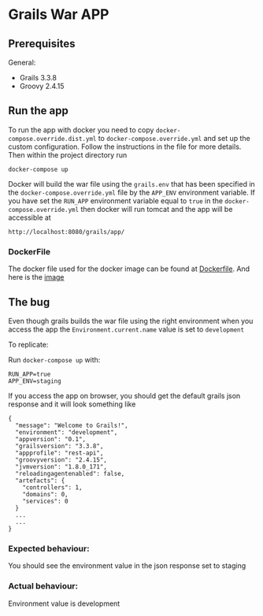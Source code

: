 # Grails War APP

## Prerequisites

General:

* Grails 3.3.8
* Groovy 2.4.15

## Run the app

To run the app with docker you need to copy `docker-compose.override.dist.yml` to `docker-compose.override.yml` 
and set up the custom configuration. Follow the instructions in the file for more details. 
Then within the project directory run 

`docker-compose up` 

Docker will build the war file using the `grails.env` that has been specified in the `docker-compose.override.yml` file 
by the `APP_ENV` environment variable.
If you have set the `RUN_APP` environment variable  equal to `true` in the `docker-compose.override.yml` then docker will 
run tomcat and the app will be accessible at  

`http://localhost:8080/grails/app/`

### DockerFile

The docker file used for the docker image can be found at [Dockerfile](https://github.com/ioannisGiak89/docker/blob/master_grails_tomacat_war/grails/Dockerfile).
And here is the [image](https://hub.docker.com/r/ioannisgiak89/grails/tags/)

## The bug 

Even though grails builds the war file using the right environment when you access the app the 
`Environment.current.name` value is set to `development`

To replicate:

Run `docker-compose up` with: 

```
RUN_APP=true
APP_ENV=staging
```

If you access the app on browser, you should get the default grails json response and it will look something like
```
{
  "message": "Welcome to Grails!",
  "environment": "development",
  "appversion": "0.1",
  "grailsversion": "3.3.8",
  "appprofile": "rest-api",
  "groovyversion": "2.4.15",
  "jvmversion": "1.8.0_171",
  "reloadingagentenabled": false,
  "artefacts": {
    "controllers": 1,
    "domains": 0,
    "services": 0
  }
  ...
  ...
}
```

### Expected behaviour:
You should see the environment value in the json response set to staging 

### Actual behaviour:
Environment value is development
